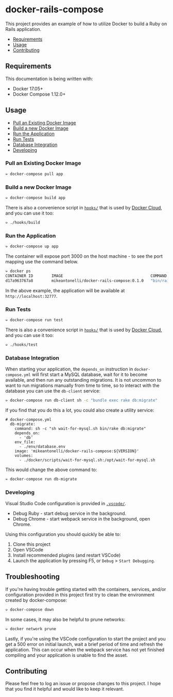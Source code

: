 # docker-rails-compose

This project provides an example of how to utilize Docker to build a Ruby on Rails application.

* [Requirements](#requirements)
* [Usage](#usage)
* [Contributing](#contributing)

## Requirements

This documentation is being written with:

* Docker 17.05+
* Docker Compose 1.12.0+

## Usage

* [Pull an Existing Docker Image](#pull-an-existing-docker-image)
* [Build a new Docker Image](#build-a-new-docker-image)
* [Run the Application](#run-the-application)
* [Run Tests](#run-tests)
* [Database Integration](#database-integration)
* [Developing](#developing)

### Pull an Existing Docker Image

```bash
➭ docker-compose pull app
```

### Build a new Docker Image

```bash
➭ docker-compose build app
```

There is also a convenience script in [`hooks/`](hooks/) that is used by [Docker Cloud](https://cloud.docker.com), and you can use it too:

```bash
➭ ./hooks/build
```

### Run the Application

```bash
➭ docker-compose up app
```

The container will expose port 3000 on the host machine - to see the port mapping use the command below.

```bash
➭ docker ps
CONTAINER ID        IMAGE                                      COMMAND                  CREATED             STATUS              PORTS                     NAMES
d17a963767a8        mikeantonelli/docker-rails-compose:0.1.0   "bin/rails s -b 0.0.…"   11 seconds ago      Up 14 seconds       0.0.0.0:32777->3000/tcp   docker-rails-compose_app_1
```

In the above example, the application will be available at `http://localhost:32777`.

### Run Tests

```bash
➭ docker-compose run test
```

There is also a convenience script in [`hooks/`](hooks/) that is used by [Docker Cloud](https://cloud.docker.com), and you can use it too:

```bash
➭ ./hooks/test
```

### Database Integration

When starting your application, the `depends_on` instruction in `docker-compose.yml` will first start a MySQL database, wait for it to become available, and then run any outstanding migrations. It is not uncommon to want to run migrations manually from time to time, so to interact with the database you can use the `db-client` service:

```bash
➭ docker-compose run db-client sh -c "bundle exec rake db:migrate"
```

If you find that you do this a lot, you could also create a utility service:

```
# docker-compose.yml
  db-migrate:
    command: sh -c "sh wait-for-mysql.sh bin/rake db:migrate"
    depends_on:
      - 'db'
    env_file:
      - ./env/database.env
    image: 'mikeantonelli/docker-rails-compose:${VERSION}'
    volumes:
      - ./docker/scripts/wait-for-mysql.sh:/opt/wait-for-mysql.sh
```

This would change the above command to:

```bash
➭ docker-compose run db-migrate
```

### Developing

Visual Studio Code configuration is provided in [`.vscode/`](.vscode/).

* Debug Ruby - start debug service in the background.
* Debug Chrome - start webpack service in the background, open Chrome.

Using this configuration you should quickly be able to:

1. Clone this project
2. Open VSCode
3. Install recommended plugins (and restart VSCode)
4. Launch the application by pressing F5, or `Debug` > `Start Debugging`.

## Troubleshooting

If you're having trouble getting started with the containers, services, and/or configuration provided in this project first try to clean the environment created by docker-compose:

```bash
➭ docker-compose down
```

In some cases, it may also be helpful to prune networks:

```bash
➭ docker network prune
```

Lastly, if you're using the VSCode configuration to start the project and you get a 500 error on initial launch, wait a brief period of time and refresh the application. This can occur when the webpack service has not yet finished compiling and your application is unable to find the asset.

## Contributing

Please feel free to log an issue or propose changes to this project. I hope that you find it helpful and would like to keep it relevant.
